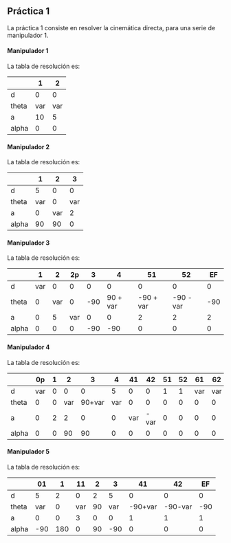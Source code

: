 ## Práctica 1
La práctica 1 consiste en resolver la cinemática directa,
para una serie de manipulador 1.

#### Manipulador 1
La tabla de resolución es:

|       | 1   | 2   |
|-------|-----|-----|
| d     | 0   | 0   |
| theta | var | var |
| a     | 10  | 5   |
| alpha | 0   | 0   |

#### Manipulador 2
La tabla de resolución es:

|       | 1   | 2   | 3   |
|-------|-----|-----|-----|
| d     | 5   | 0   | 0   |
| theta | var | 0   | var |
| a     | 0   | var | 2   |
| alpha | 90  | 90  | 0   |

#### Manipulador 3
La tabla de resolución es:

|       | 1   | 2   | 2p  | 3   | 4        | 51        | 52        | EF  |
|-------|-----|-----|-----|-----|----------|-----------|-----------|-----|
| d     | var | 0   | 0   | 0   | 0        | 0         | 0         | 0   |
| theta | 0   | var | 0   | -90 | 90 + var | -90 + var | -90 - var | -90 |
| a     | 0   | 5   | var | 0   | 0        | 2         | 2         | 2   |
| alpha | 0   | 0   | 0   | -90 | -90      | 0         | 0         | 0   |

#### Manipulador 4
La tabla de resolución es:

|       | 0p  | 1 | 2   | 3      | 4   | 41  | 42   | 51 | 52  | 61  | 62  | EF    |
|-------|-----|---|-----|--------|-----|-----|------|----|-----|-----|-----|-------|
| d     | var | 0 | 0   | 0      | 5   | 0   | 0    | 1  | 1   | var | var | 1+var |
| theta | 0   | 0 | var | 90+var | var | 0   | 0    | 0  | 0   | 0   | 0   | 0     |
| a     | 0   | 2 | 2   | 0      | 0   | var | -var | 0  | 0   | 0   | 0   | 0     |
| alpha | 0   | 0 | 90  | 90     | 0   | 0   | 0    | 0  | 0   | 0   | 0   | 0     |

#### Manipulador 5
La tabla de resolución es:

|       | 01  | 1   | 11  | 2  | 3   | 41      | 42      | EF  |
|-------|-----|-----|-----|----|-----|---------|---------|-----|
| d     | 5   | 2   | 0   | 2  | 5   | 0       | 0       | 0   |
| theta | var | 0   | var | 90 | var | -90+var | -90-var | -90 |
| a     | 0   | 0   | 3   | 0  | 0   | 1       | 1       | 1   |
| alpha | -90 | 180 | 0   | 90 | -90 | 0       | 0       | 0   |
